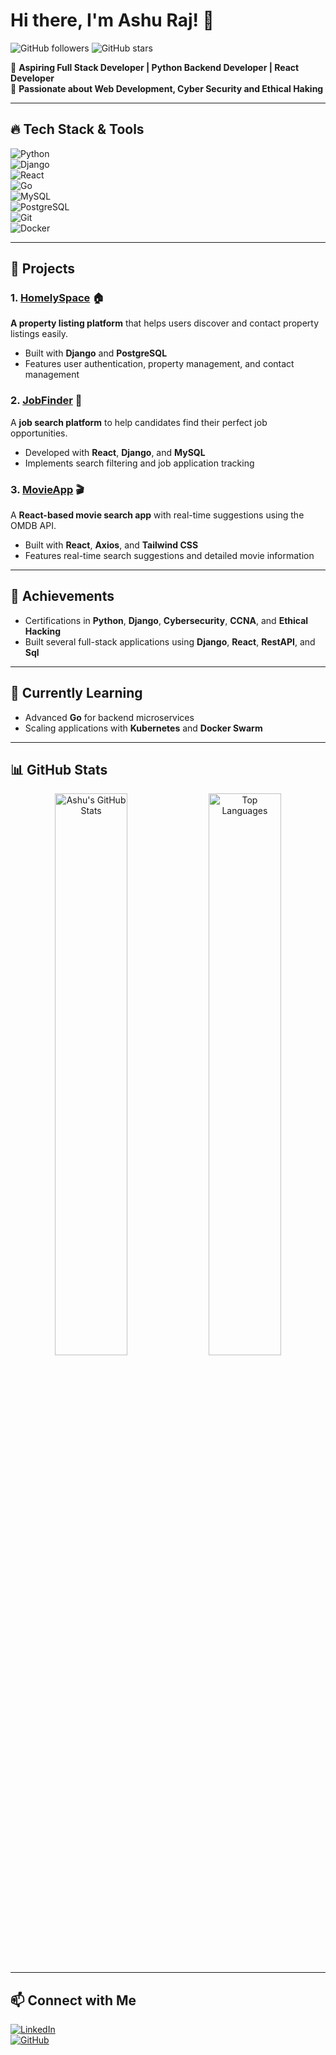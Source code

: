 # Hi there, I'm **Ashu Raj**! 👋  
![GitHub followers](https://img.shields.io/github/followers/AshuRaj7?style=social) ![GitHub stars](https://img.shields.io/github/stars/AshuRaj7?style=social)

🔹 **Aspiring Full Stack Developer | Python Backend Developer | React Developer**  
🔹 **Passionate about Web Development, Cyber Security and Ethical Haking**

---

## 🔥 Tech Stack & Tools  
![Python](https://img.shields.io/badge/Python-3776AB?style=for-the-badge&logo=python&logoColor=white)  
![Django](https://img.shields.io/badge/Django-092E20?style=for-the-badge&logo=django&logoColor=white)  
![React](https://img.shields.io/badge/React-20232A?style=for-the-badge&logo=react&logoColor=61DAFB)  
![Go](https://img.shields.io/badge/Go-00ADD8?style=for-the-badge&logo=go&logoColor=white)  
![MySQL](https://img.shields.io/badge/MySQL-4479A1?style=for-the-badge&logo=mysql&logoColor=white)  
![PostgreSQL](https://img.shields.io/badge/PostgreSQL-336791?style=for-the-badge&logo=postgresql&logoColor=white)  
![Git](https://img.shields.io/badge/Git-F05032?style=for-the-badge&logo=git&logoColor=white)  
![Docker](https://img.shields.io/badge/Docker-2496ED?style=for-the-badge&logo=docker&logoColor=white)

---

## 🚀 Projects  
### 1. [**HomelySpace**](https://github.com/AshuRaj7/HomelySpace) 🏠  
**A property listing platform** that helps users discover and contact property listings easily.  
- Built with **Django** and **PostgreSQL**  
- Features user authentication, property management, and contact management

### 2. [**JobFinder**](https://github.com/AshuRaj7/JobFinder) 💼  
A **job search platform** to help candidates find their perfect job opportunities.  
- Developed with **React**, **Django**, and **MySQL**  
- Implements search filtering and job application tracking

### 3. [**MovieApp**](https://github.com/AshuRaj7/MovieApp) 🎬  
A **React-based movie search app** with real-time suggestions using the OMDB API.  
- Built with **React**, **Axios**, and **Tailwind CSS**  
- Features real-time search suggestions and detailed movie information

---

## 🏅 Achievements  
- Certifications in **Python**, **Django**, **Cybersecurity**, **CCNA**, and **Ethical Hacking**  
- Built several full-stack applications using **Django**, **React**, **RestAPI**, and **Sql**

---

## 🌱 Currently Learning  
- Advanced **Go** for backend microservices  
- Scaling applications with **Kubernetes** and **Docker Swarm**

---

## 📊 GitHub Stats  
<p align="center">
  <img src="https://github-readme-stats.vercel.app/api?username=AshuRaj7&show_icons=true&theme=radical" alt="Ashu's GitHub Stats" width="48%" />  
  <img src="https://github-readme-stats.vercel.app/api/top-langs/?username=AshuRaj7&layout=compact&theme=radical" alt="Top Languages" width="48%" />
</p>

---

## 📫 Connect with Me  
[![LinkedIn](https://img.shields.io/badge/LinkedIn-0077B5?style=for-the-badge&logo=linkedin&logoColor=white)](https://linkedin.com/in/https://in.linkedin.com/in/ashok-kumar-bodhanki-24a44425a)  
[![GitHub](https://img.shields.io/badge/GitHub-100000?style=for-the-badge&logo=github&logoColor=white)](https://github.com/AshuRaj7)
